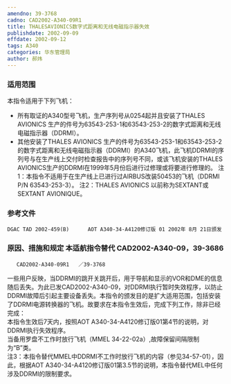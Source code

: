 ```yaml
---
amendno: 39-3768  
cadno: CAD2002-A340-09R1  
title: THALESAVIONICS数字式距离和无线电磁指示器失效  
publishdate: 2002-09-09  
effdate: 2002-09-12  
tags: A340  
categories: 华东管理局  
author: 郝炜  
---
```

  
### 适用范围  
本指令适用于下列飞机：
- 所有取证的A340型号飞机，生产序列号从0254起并且安装了THALES AVIONICS 生产的件号为63543-253-1和63543-253-2的数字式距离和无线电磁指示器（DDRMI）。
- 其他安装了THALES AVIONICS 生产的件号为63543-253-1和63543-253-2的数字式距离和无线电磁指示器（DDRMI）的A340飞机，此飞机DDRMI的序列号与在生产线上交付时检查报告中的序列号不同，或该飞机安装的THALES AVIONICS生产的DDRMI在1999年5月份后进行过修理或将要进行修理的。
注1：本指令不适用于在生产线上已进行过AIRBUS改装50453的飞机（DDRMI P/N 63543-253-3）。     注2：THALES AVIONICS 以前称为SEXTANT或SEXTANT AVIONIQUE。  
  
<!--more-->  
### 参考文件  
    DGAC TAD 2002-459(B)      AOT A340-34-A4120修订版 01 2002年 8月 21日颁发  
  
### 原因、措施和规定 本适航指令替代 CAD2002-A340-09，39-3686  
       CAD2002-A340-09R1   ／39-3768  
一些用户反映，当DDRMI的跳开关跳开后，用于导航和显示的VOR和DME的信息随后丢失。为此已发CAD2002-A340-09，对DDRMI执行暂时失效程序，以防止DDRMI故障后引起主要设备丢失。本指令的颁发目的是扩大适用范围，包括安装了DDRMI电源转换器的飞机。故要求在本指令生效后，完成下列工作，除非已经完成：  
    本指令生效后7天内，按照AOT A340-34-A4120修订版01第4节的说明，对DDRMI执行失效程序。  
    当备用罗盘不工作时放行飞机（MMEL 34-22-02a）,故障保留间隔限制为“B”类。  
注3：本指令替代MMEL中DDRMI不工作时放行飞机的内容（参见34-57-01），因此，根据AOT A340-34-A4120修订版01第3.5节的说明，本指令替代MEL中任何涉及DDRMI的限制要求。  
